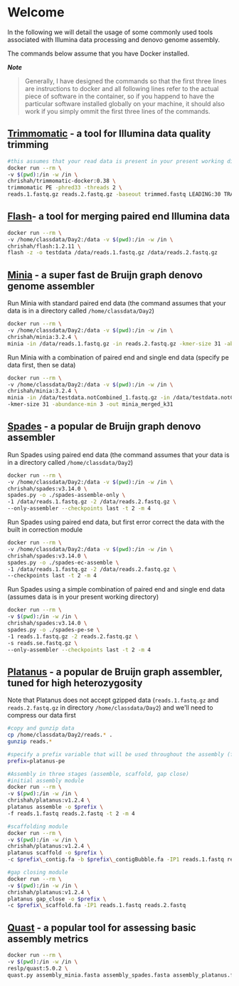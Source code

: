# Welcome

In the following we will detail the usage of some commonly used tools associated with Illumina data processing and denovo genome assembly.

The commands below assume that you have Docker installed.

***Note***
> Generally, I have designed the commands so that the first three lines are instructions to docker and all following lines refer to the actual piece of software in the container, so if you happend to have the particular software installed globally on your machine, it should also work if you simply ommit the first three lines of the commands.


## [Trimmomatic](http://www.usadellab.org/cms/?page=trimmomatic) - a tool for Illumina data quality trimming
```bash
#this assumes that your read data is present in your present working directory
docker run --rm \
-v $(pwd):/in -w /in \
chrishah/trimmomatic-docker:0.38 \
trimmomatic PE -phred33 -threads 2 \
reads.1.fastq.gz reads.2.fastq.gz -baseout trimmed.fastq LEADING:30 TRAILING:30 SLIDINGWINDOW:5:15 MINLEN:90
```

## [Flash](https://ccb.jhu.edu/software/FLASH/)- a tool for merging paired end Illumina data
```bash
docker run --rm \
-v /home/classdata/Day2:/data -v $(pwd):/in -w /in \
chrishah/flash:1.2.11 \
flash -z -o testdata /data/reads.1.fastq.gz /data/reads.2.fastq.gz
```

## [Minia](http://minia.genouest.org) - a super fast de Bruijn graph denovo genome assembler

Run Minia with standard paired end data (the command assumes that your data is in a directory called `/home/classdata/Day2`)
```bash
docker run --rm \
-v /home/classdata/Day2:/data -v $(pwd):/in -w /in \
chrishah/minia:3.2.4 \
minia -in /data/reads.1.fastq.gz -in reads.2.fastq.gz -kmer-size 31 -abundance-min 3 -out minia_k31
```

Run Minia with a combination of paired end and single end data (specify pe data first, then se data)
```bash
docker run --rm \
-v /home/classdata/Day2:/data -v $(pwd):/in -w /in \
chrishah/minia:3.2.4 \
minia -in /data/testdata.notCombined_1.fastq.gz -in /data/testdata.notCombined_2.fastq.gz -in /data/testdata.extendedFrags.fastq.gz \
-kmer-size 31 -abundance-min 3 -out minia_merged_k31
```

## [Spades](http://bioinf.spbau.ru/en/spades) - a popular de Bruijn graph denovo assembler

Run Spades using paired end data (the command assumes that your data is in a directory called `/home/classdata/Day2`)
```bash
docker run --rm \
-v /home/classdata/Day2:/data -v $(pwd):/in -w /in \
chrishah/spades:v3.14.0 \
spades.py -o ./spades-assemble-only \
-1 /data/reads.1.fastq.gz -2 /data/reads.2.fastq.gz \
--only-assembler --checkpoints last -t 2 -m 4
```

Run Spades using paired end data, but first error correct the data with the built in correction module
```bash
docker run --rm \
-v /home/classdata/Day2:/data -v $(pwd):/in -w /in \
chrishah/spades:v3.14.0 \
spades.py -o ./spades-ec-assemble \
-1 /data/reads.1.fastq.gz -2 /data/reads.2.fastq.gz \
--checkpoints last -t 2 -m 4
```

Run Spades using a simple combination of paired end and single end data (assumes data is in your present working directory)
```bash
docker run --rm \
-v $(pwd):/in -w /in \
chrishah/spades:v3.14.0 \
spades.py -o ./spades-pe-se \
-1 reads.1.fastq.gz -2 reads.2.fastq.gz \
-s reads.se.fastq.gz \ 
--only-assembler --checkpoints last -t 2 -m 4
```

## [Platanus](http://platanus.bio.titech.ac.jp/) - a popular de Bruijn graph assembler, tuned for high heterozygosity

Note that Platanus does not accept gzipped data (`reads.1.fastq.gz` and `reads.2.fastq.gz` in directory `/home/classdata/Day2`) and we'll need to compress our data first
```bash
#copy and gunzip data
cp /home/classdata/Day2/reads.* .
gunzip reads.*

#specify a prefix variable that will be used throughout the assembly (for convenience)
prefix=platanus-pe

#Assembly in three stages (assemble, scaffold, gap close)
#initial assembly module
docker run --rm \
-v $(pwd):/in -w /in \
chrishah/platanus:v1.2.4 \
platanus assemble -o $prefix \
-f reads.1.fastq reads.2.fastq -t 2 -m 4

#scaffolding module
docker run --rm \
-v $(pwd):/in -w /in \
chrishah/platanus:v1.2.4 \
platanus scaffold -o $prefix \
-c $prefix\_contig.fa -b $prefix\_contigBubble.fa -IP1 reads.1.fastq reads.2.fastq -t 2

#gap closing module
docker run --rm \
-v $(pwd):/in -w /in \
chrishah/platanus:v1.2.4 \
platanus gap_close -o $prefix \
-c $prefix\_scaffold.fa -IP1 reads.1.fastq reads.2.fastq
```

## [Quast](http://bioinf.spbau.ru/quast) - a popular tool for assessing basic assembly metrics
```bash
docker run --rm \
-v $(pwd):/in -w /in \
reslp/quast:5.0.2 \
quast.py assembly_minia.fasta assembly_spades.fasta assembly_platanus.fasta
```


